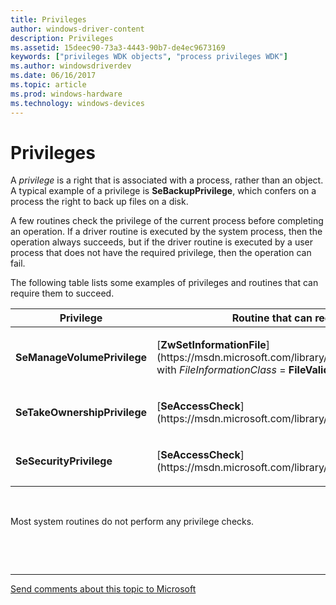 ```yaml
---
title: Privileges
author: windows-driver-content
description: Privileges
ms.assetid: 15deec90-73a3-4443-90b7-de4ec9673169
keywords: ["privileges WDK objects", "process privileges WDK"]
ms.author: windowsdriverdev
ms.date: 06/16/2017
ms.topic: article
ms.prod: windows-hardware
ms.technology: windows-devices
---
```


# Privileges


A *privilege* is a right that is associated with a process, rather than an object. A typical example of a privilege is **SeBackupPrivilege**, which confers on a process the right to back up files on a disk.

A few routines check the privilege of the current process before completing an operation. If a driver routine is executed by the system process, then the operation always succeeds, but if the driver routine is executed by a user process that does not have the required privilege, then the operation can fail.

The following table lists some examples of privileges and routines that can require them to succeed.

<table>
<colgroup>
<col width="50%" />
<col width="50%" />
</colgroup>
<thead>
<tr class="header">
<th>Privilege</th>
<th>Routine that can require privilege</th>
</tr>
</thead>
<tbody>
<tr class="odd">
<td><p><strong>SeManageVolumePrivilege</strong></p></td>
<td><p>[<strong>ZwSetInformationFile</strong>](https://msdn.microsoft.com/library/windows/hardware/ff567096) with <em>FileInformationClass</em> = <strong>FileValidDataLengthInformation</strong></p></td>
</tr>
<tr class="even">
<td><p><strong>SeTakeOwnershipPrivilege</strong></p></td>
<td><p>[<strong>SeAccessCheck</strong>](https://msdn.microsoft.com/library/windows/hardware/ff563674)</p></td>
</tr>
<tr class="odd">
<td><p><strong>SeSecurityPrivilege</strong></p></td>
<td><p>[<strong>SeAccessCheck</strong>](https://msdn.microsoft.com/library/windows/hardware/ff563674)</p></td>
</tr>
</tbody>
</table>

 

Most system routines do not perform any privilege checks.

 

 


--------------------
[Send comments about this topic to Microsoft](mailto:wsddocfb@microsoft.com?subject=Documentation%20feedback%20%5Bkernel\kernel%5D:%20Privileges%20%20RELEASE:%20%286/14/2017%29&body=%0A%0APRIVACY%20STATEMENT%0A%0AWe%20use%20your%20feedback%20to%20improve%20the%20documentation.%20We%20don't%20use%20your%20email%20address%20for%20any%20other%20purpose,%20and%20we'll%20remove%20your%20email%20address%20from%20our%20system%20after%20the%20issue%20that%20you're%20reporting%20is%20fixed.%20While%20we're%20working%20to%20fix%20this%20issue,%20we%20might%20send%20you%20an%20email%20message%20to%20ask%20for%20more%20info.%20Later,%20we%20might%20also%20send%20you%20an%20email%20message%20to%20let%20you%20know%20that%20we've%20addressed%20your%20feedback.%0A%0AFor%20more%20info%20about%20Microsoft's%20privacy%20policy,%20see%20http://privacy.microsoft.com/default.aspx. "Send comments about this topic to Microsoft")


